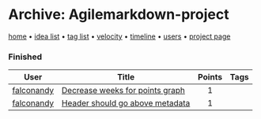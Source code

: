# Archive: Agilemarkdown-project

[home](../index.md) • [idea list](../ideas.md) • [tag list](../tags.md) • [velocity](../velocity.md) • [timeline](../timeline.md) • [users](../users.md) • [project page](../agilemarkdown-project.md)

### Finished
| User | Title | Points | Tags |
|---|---|:---:|---|
| [falconandy](../users/Andrey%20Sokolov.md) | [Decrease weeks for points graph](archive/decrease-weeks-for-points-graph.md) | 1 |  |
| [falconandy](../users/Andrey%20Sokolov.md) | [Header should go above metadata](archive/header-should-go-above-metadata.md) | 1 |  |

